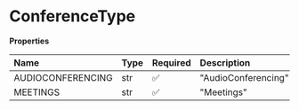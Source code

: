 # ConferenceType

**Properties**

| Name              | Type | Required | Description         |
| :---------------- | :--- | :------- | :------------------ |
| AUDIOCONFERENCING | str  | ✅       | "AudioConferencing" |
| MEETINGS          | str  | ✅       | "Meetings"          |

<!-- This file was generated by liblab | https://liblab.com/ -->
